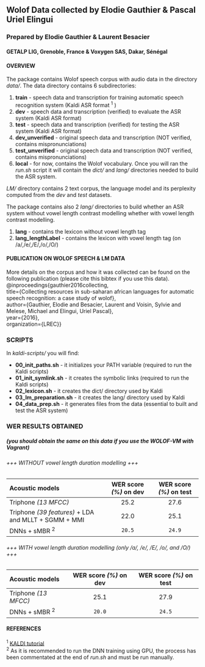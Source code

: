 ## Wolof Data collected by Elodie Gauthier & Pascal Uriel Elingui 
### Prepared by Elodie Gauthier & Laurent Besacier
#### GETALP LIG, Grenoble, France & Voxygen SAS, Dakar, Sénégal    
     
     
#### OVERVIEW    
The package contains Wolof speech corpus with audio data in the directory *data/*. The data directory contains 6 subdirectories:    
1. **train** - speech data and transcription for training automatic speech recognition system (Kaldi ASR format <sup>1</sup> )    
2. **dev** - speech data and transcription (verified) to evaluate the ASR system (Kaldi ASR format)    
3. **test** - speech data and transcription (verified) for testing the ASR system (Kaldi ASR format)    
4. **dev_unverified** - original speech data and transcription (NOT verified, contains mispronunciations)    
5. **test_unverified** - original speech data and transcription (NOT verified, contains mispronunciations)    
6. **local** - for now, contains the Wolof vocabulary. Once you will ran the *run.sh* script it will contain the *dict/* and *lang/* directories needed to build the ASR system.    

*LM/* directory contains 2 text corpus, the language model and its perplexity computed from the *dev* and *test* datasets.    
                  
The package contains also 2 *lang/* directories to build whether an ASR system without vowel length contrast modelling whether with vowel length contrast modelling.    
1. **lang** - contains the lexicon without vowel length tag    
2. **lang_lengthLabel**  - contains the lexicon with vowel length tag (on /a/,/e/,/E/,/o/,/O/)

#### PUBLICATION ON WOLOF SPEECH & LM DATA    
More details on the corpus and how it was collected can be found on the following publication (please cite this bibtex if you use this data).     
  @inproceedings{gauthier2016collecting,    
  	title={Collecting resources in sub-saharan african languages for automatic speech recognition: a case study of wolof},    
  	author={Gauthier, Elodie and Besacier, Laurent and Voisin, Sylvie and Melese, Michael and Elingui, Uriel Pascal},    
  	year={2016},    
  	organization={LREC}}    
                   
### SCRIPTS    
In *kaldi-scripts/* you will find:    
  * **00_init_paths.sh** - it initializes your PATH variable (required to run the Kaldi scripts)    
  * **01_init_symlink.sh** - it creates the symbolic links (required to run the Kaldi scripts)    
  * **02_lexicon.sh** - it creates the dict/ directory used by Kaldi    
  * **03_lm_preparation.sh** - it creates the lang/ directory used by Kaldi    
  * **04_data_prep.sh** - it generates files from the data (essential to built and test the ASR system)
                
                
### WER RESULTS OBTAINED
##### (you should obtain the same on this data if you use the WOLOF-VM with Vagrant)
               
######           +++ WITHOUT vowel length duration modelling +++

 
Acoustic models        | WER score *(%)* on **dev**  | WER score *(%)* on **test**      |
:--------------------- |:-----------------------------------:| :--------------------------------------:|
Triphone *(13 MFCC)*   |                 25.2                |                 27.6                    |
Triphone *(39 features)* + LDA and MLLT + SGMM + MMI |     22.0       |        25.1                    |
DNNs + sMBR <sup>2</sup>            |                `20.5`               |                `24.9`                   |
 

###### +++ WITH vowel length duration modelling (only /a/, /e/, /E/, /o/, and /O/) +++

 
Acoustic models        | WER score *(%)* on **dev**  | WER score *(%)* on **test**       |
:--------------------- |:-----------------------------------:| :---------------------------------------:|
Triphone *(13 MFCC)*   |                 25.1                |                  27.9                    |
DNNs + sMBR <sup>2</sup>           |                `20.0`               |                 `24.5`                   |


#### REFERENCES
<sup>1</sup> [KALDI tutorial](http://kaldi-asr.org/doc/tutorial_running.html)    
<sup>2</sup> As it is recommended to run the DNN training using GPU, the process has been commentated at the end of *run.sh* and must be run manually.